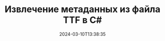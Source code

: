 ---
############################# Static ############################
layout: "auto-gen-metadata"
date: 2024-03-10T13:38:35
draft: false
otherformats: zip xltx xltm xlt xlsx xlsm xlsb xls wmf webp wav vsx vss vsdx vsd vdx vcr vcf ttc torrent tiff tif psd pptx pptm ppt ppsx ppsm pps potx potm pot png pdf otf otc odt ods msg mpt mpp mp3 mov jpg jpf jpeg jp2 heif heic gif flv epub eml emf dxf dwg dotx dotm dot docx docm doc djvu dicom dcm bmp avi asf mkv one otc djvu

############################# Head ############################
head_title: "Чтение и извлечение метаданных TTF файлов в C# приложениях"
head_description: "Кроссплатформенный API управления метаданными C# для чтения и извлечения метаданных из файлов TTF. Работайте со стандартами метаданных XMP, EXIF, IPTC, ID3 и т. д."

############################# Header ############################
title: "Извлечение метаданных из файла TTF в C#"
description: "Чтение и извлечение метаданных из широкого спектра документов, изображений, аудио- и видеоформатов с помощью GroupDocs.Metadata for .NET"
bg_image: "https://cms.admin.containerize.com/templates/aspose/App_Themes/V3/images/bg/header1.png"
bg_overlay: false
button:
    enable: true
    icon: "fas fa-arrow-down"
    label: "Загрузить бесплатную пробную версию"
    link: "https://downloads.groupdocs.com/metadata/net"

############################# SubMenu ############################
submenu:
    enable: true

    left:
        img_alt: "GroupDocs.Metadata for .NET"
        image: "https://cms.admin.containerize.com/templates/groupdocs/images/product-logos/90x90-noborder/groupdocs-metadata-net.png"
        product: "GroupDocs.Metadata"
        platform: ".NET"

    middle:
        button:

            # button loop
            - link: "https://apireference.groupdocs.com/metadata/net"
              text: "{submenu.content_middle.button_text_1}"

            # button loop
            - link: "https://github.com/groupdocs-metadata"
              text: "{submenu.content_middle.button_text_2}"

            # button loop
            - link: "https://products.groupdocs.app/metadata/family"
              text: "{submenu.content_middle.button_text_3}"

            # button loop
            - link: "https://purchase.groupdocs.com/pricing/metadata/net"
              text: "{submenu.content_middle.button_text_4}"

    right:
        link_download: "https://downloads.groupdocs.com/metadata"
        link_learn: "https://docs.groupdocs.com/metadata/net"
        link_buy: "https://purchase.groupdocs.com"

############################# About ############################
about:
    enable: true
    title: "Об API GroupDocs.Metadata for .NET"
    content: |
        [GroupDocs.Metadata for .NET](/ru/metadata/net/) предлагает расширенный набор функций управления метаданными и манипулирования ими, позволяющий разработчикам легко читать, редактировать, удалять, искать, сравнивать, заменять и экспортировать метаданные из изображений и форматов документов без использования внешнего программного обеспечения. Извлекайте метаданные из форматов PDF, Word, Excel, PowerPoint, Outlook, OneNote, Visio, Project, AutoCAD, архивных и мультимедийных файлов и выполняйте поддерживаемые операции с метаданными с максимальной гибкостью.

############################# Steps ############################
steps:
    enable: true
    title_left: "Этапы извлечения метаданных TTF в C#"
    content_left: |
        [GroupDocs.Metadata for .NET](/ru/metadata/net/) позволяет разработчикам .NET легко извлекать, читать и извлекать метаданные из TTF файлов из своих приложений, выполнив несколько простых шагов.
        
        * Загрузите TTF с экземпляром класса Metadata.
        * Создайте предикат для проверки всех свойств метаданных.
        * Передайте предикат методу findProperties.
        * Просмотрите найденные свойства.

    title_right: "Системные требования"
    content_right: |
        GroupDocs.Metadata for .NET API поддерживаются на всех основных платформах и операционных системах. Перед выполнением приведенного ниже кода убедитесь, что в вашей системе установлены следующие предварительные условия.

        * Операционные системы: ОС Microsoft Windows, Linux, Mac
        * Среды разработки: Visual Studio, Xamarin, MonoDevelop
        * Каркасы: .NET Framework, .NET Standard, .NET Core, Mono
        * Загрузите последнюю версию GroupDocs.Metadata for .NET с сайта [NuGet](https://www.nuget.org/packages/groupdocs.metadata)
         
    code: |
        ```csharp    
        using (var metadata = new GroupDocs.Metadata.Metadata("input.ttf"))
        {
            // извлеките все свойства метаданных, которые попадают в определенную категорию
            var properties = metadata.FindProperties(
              p => p.Tags.Any(t => t.Category == GroupDocs.Metadata.Tagging.Tags.Content));
            // итерация по всем свойствам и отображению
            foreach (var property in properties)
            {
                Console.WriteLine("{0} = {1}", property.Name, property.Value);
            }

            // извлеките все свойства, имеющие определенный тип и значение
            var year = DateTime.Today.Year;
            properties = metadata.FindProperties(
              p => p.Value.Type == GroupDocs.Metadata.Common.MetadataPropertyType.DateTime && 
              p.Value.ToStruct(DateTime.MinValue).Year == year);

            // отображать все свойства даты и времени со значением года, равным текущему году
            foreach (var property in properties)
            {
                Console.WriteLine("{0} = {1}", property.Name, property.Value);
            }

            // извлечь все свойства, имена которых соответствуют указанному регулярному выражению
            const string pattern = "^author|company|(.+date.*)$";
            var regex = new System.Text.RegularExpressions.Regex(pattern, 
              System.Text.RegularExpressions.RegexOptions.IgnoreCase);
            properties = metadata.FindProperties(p => regex.IsMatch(p.Name));

            // свойства отображения, имена которых соответствуют следующему шаблону
            foreach (var property in properties)
            {
                Console.WriteLine("{0} = {1}", property.Name, property.Value);
            }
        }
        ```

############################# Demos ############################
demos:
    enable: true
    title: "Живые демоверсии извлечения метаданных"
    content: |
       Получите метаданные файла TTF прямо сейчас, посетив веб-сайт [GroupDocs.Metadata Live Demos](https://products.groupdocs.app/metadata/family).
       Живая демонстрация имеет следующие преимущества.
        
############################# About Formats ############################
about_formats:
    enable: true

############################# More Formats ############################
more_formats:
    enable: true
    title: "Чтение и извлечение файлов других форматов"
    content: |
        API извлечения метаданных многоформатных документов и изображений для .NET. Извлеките метаданные некоторых популярных форматов файлов, как указано ниже.

############################# Back to top ###############################
back_to_top:
    enable: true
---